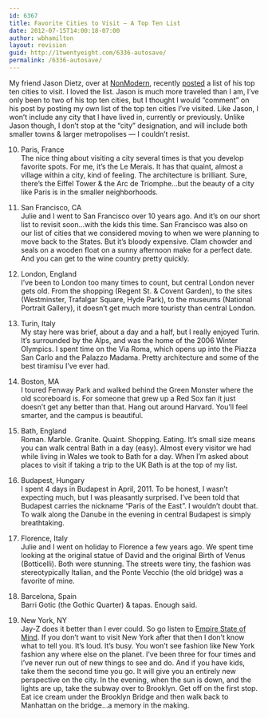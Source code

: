 ```yaml
---
id: 6367
title: Favorite Cities to Visit — A Top Ten List
date: 2012-07-15T14:00:18-07:00
author: wbhamilton
layout: revision
guid: http://1twentyeight.com/6336-autosave/
permalink: /6336-autosave/
---
```

My friend Jason Dietz, over at [NonModern](http://www.nonmodernblog.com/ "NonModern"), recently [posted](http://d.pr/KFl1) a list of his top ten cities to visit. I loved the list. Jason is much more traveled than I am, I&#8217;ve only been to two of his top ten cities, but I thought I would &#8220;comment&#8221; on his post by posting my own list of the top ten cities I&#8217;ve visited. Like Jason, I won&#8217;t include any city that I have lived in, currently or previously. Unlike Jason though, I don&#8217;t stop at the &#8220;city&#8221; designation, and will include both smaller towns & larger metropolises — I couldn&#8217;t resist.

10. Paris, France  
The nice thing about visiting a city several times is that you develop favorite spots. For me, it&#8217;s the Le Merais. It has that quaint, almost a village within a city, kind of feeling. The architecture is brilliant. Sure, there&#8217;s the Eiffel Tower & the Arc de Triomphe&#8230;but the beauty of a city like Paris is in the smaller neighborhoods.

9. San Francisco, CA  
Julie and I went to San Francisco over 10 years ago. And it&#8217;s on our short list to revisit soon&#8230;with the kids this time. San Francisco was also on our list of cities that we considered moving to when we were planning to move back to the States. But it&#8217;s bloody expensive. Clam chowder and seals on a wooden float on a sunny afternoon make for a perfect date. And you can get to the wine country pretty quickly.

8. London, England  
I&#8217;ve been to London too many times to count, but central London never gets old. From the shopping (Regent St. & Covent Garden), to the sites (Westminster, Trafalgar Square, Hyde Park), to the museums (National Portrait Gallery), it doesn&#8217;t get much more touristy than central London.

7. Turin, Italy  
My stay here was brief, about a day and a half, but I really enjoyed Turin. It&#8217;s surrounded by the Alps, and was the home of the 2006 Winter Olympics. I spent time on the Via Roma, which opens up into the Piazza San Carlo and the Palazzo Madama. Pretty architecture and some of the best tiramisu I&#8217;ve ever had.

6. Boston, MA  
I toured Fenway Park and walked behind the Green Monster where the old scoreboard is. For someone that grew up a Red Sox fan it just doesn&#8217;t get any better than that. Hang out around Harvard. You&#8217;ll feel smarter, and the campus is beautiful.

5. Bath, England  
Roman. Marble. Granite. Quaint. Shopping. Eating. It&#8217;s small size means you can walk central Bath in a day (easy). Almost every visitor we had while living in Wales we took to Bath for a day. When I&#8217;m asked about places to visit if taking a trip to the UK Bath is at the top of my list.

4. Budapest, Hungary  
I spent 4 days in Budapest in April, 2011. To be honest, I wasn&#8217;t expecting much, but I was pleasantly surprised. I&#8217;ve been told that Budapest carries the nickname &#8220;Paris of the East&#8221;. I wouldn&#8217;t doubt that. To walk along the Danube in the evening in central Budapest is simply breathtaking.

3. Florence, Italy  
Julie and I went on holiday to Florence a few years ago. We spent time looking at the original statue of David and the original Birth of Venus (Botticelli). Both were stunning. The streets were tiny, the fashion was stereotypically Italian, and the Ponte Vecchio (the old bridge) was a favorite of mine.

2. Barcelona, Spain  
Barri Gotic (the Gothic Quarter) & tapas. Enough said.

1. New York, NY  
Jay-Z does it better than I ever could. So go listen to [Empire State of Mind](http://d.pr/LKsw "Empire State of Mind"). If you don&#8217;t want to visit New York after that then I don&#8217;t know what to tell you. It&#8217;s loud. It&#8217;s busy. You won&#8217;t see fashion like New York fashion any where else on the planet. I&#8217;ve been three for four times and I&#8217;ve never run out of new things to see and do. And if you have kids, take them the second time you go. It will give you an entirely new perspective on the city. In the evening, when the sun is down, and the lights are up, take the subway over to Brooklyn. Get off on the first stop. Eat ice cream under the Brooklyn Bridge and then walk back to Manhattan on the bridge&#8230;a memory in the making.